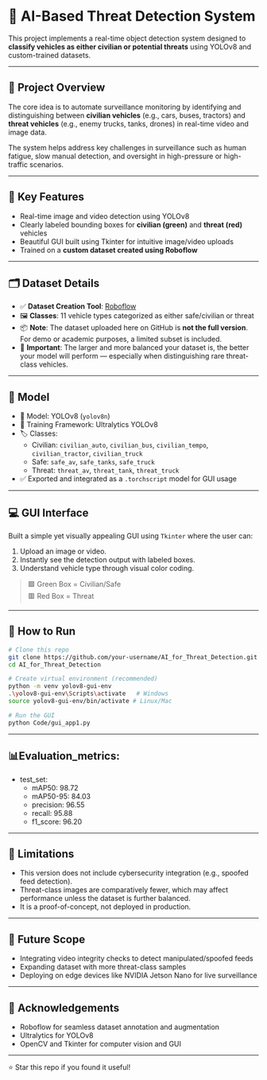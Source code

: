 # 🚨 AI-Based Threat Detection System

This project implements a real-time object detection system designed to **classify vehicles as either civilian or potential threats** using YOLOv8 and custom-trained datasets. 

---

## 🧠 Project Overview

The core idea is to automate surveillance monitoring by identifying and distinguishing between **civilian vehicles** (e.g., cars, buses, tractors) and **threat vehicles** (e.g., enemy trucks, tanks, drones) in real-time video and image data.

The system helps address key challenges in surveillance such as human fatigue, slow manual detection, and oversight in high-pressure or high-traffic scenarios.

---

## 🎯 Key Features

- Real-time image and video detection using YOLOv8
- Clearly labeled bounding boxes for **civilian (green)** and **threat (red)** vehicles
- Beautiful GUI built using Tkinter for intuitive image/video uploads
- Trained on a **custom dataset created using Roboflow**

---

## 🗂 Dataset Details

- ✅ **Dataset Creation Tool**: [Roboflow](https://roboflow.com/)
- 🖼 **Classes**: 11 vehicle types categorized as either safe/civilian or threat
- 📦 **Note**: The dataset uploaded here on GitHub is **not the full version**. For demo or academic purposes, a limited subset is included.
- 📢 **Important**: The larger and more balanced your dataset is, the better your model will perform — especially when distinguishing rare threat-class vehicles.

---

## 🧪 Model

- 📌 Model: YOLOv8 (`yolov8n`)
- 🧾 Training Framework: Ultralytics YOLOv8
- 🏷 Classes:
  - Civilian: `civilian_auto`, `civilian_bus`, `civilian_tempo`, `civilian_tractor`, `civilian_truck`
  - Safe: `safe_av`, `safe_tanks`, `safe_truck`
  - Threat: `threat_av`, `threat_tank`, `threat_truck`
- ✅ Exported and integrated as a `.torchscript` model for GUI usage

---

## 💻 GUI Interface

Built a simple yet visually appealing GUI using `Tkinter` where the user can:

1. Upload an image or video.
2. Instantly see the detection output with labeled boxes.
3. Understand vehicle type through visual color coding.

> 🟩 Green Box = Civilian/Safe  
> 🟥 Red Box = Threat

---

## 🏁 How to Run

```bash
# Clone this repo
git clone https://github.com/your-username/AI_for_Threat_Detection.git
cd AI_for_Threat_Detection

# Create virtual environment (recommended)
python -m venv yolov8-gui-env
.\yolov8-gui-env\Scripts\activate   # Windows
source yolov8-gui-env/bin/activate # Linux/Mac

# Run the GUI
python Code/gui_app1.py
```

---
## 📊Evaluation_metrics:

- test_set:
  - mAP50: 98.72
  - mAP50-95: 84.03
  - precision: 96.55
  - recall: 95.88
  - f1_score: 96.20

---

## 🚧 Limitations

- This version does not include cybersecurity integration (e.g., spoofed feed detection).
- Threat-class images are comparatively fewer, which may affect performance unless the dataset is further balanced.
- It is a proof-of-concept, not deployed in production.

---

## 📌 Future Scope

- Integrating video integrity checks to detect manipulated/spoofed feeds
- Expanding dataset with more threat-class samples
- Deploying on edge devices like NVIDIA Jetson Nano for live surveillance

---

## 🙌 Acknowledgements

- Roboflow for seamless dataset annotation and augmentation
- Ultralytics for YOLOv8
- OpenCV and Tkinter for computer vision and GUI

---
⭐ Star this repo if you found it useful!
